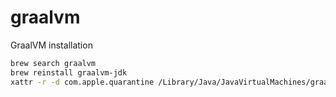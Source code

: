 # graalvm
GraalVM installation

```bash
brew search graalvm
brew reinstall graalvm-jdk
xattr -r -d com.apple.quarantine /Library/Java/JavaVirtualMachines/graalvm-22.jdk # <-- IMPORTANT!
```
